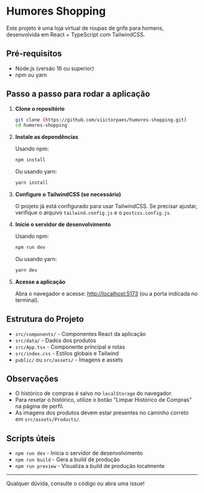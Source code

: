 # Humores Shopping

Este projeto é uma loja virtual de roupas de grife para homens, desenvolvida em React + TypeScript com TailwindCSS.

## Pré-requisitos

- Node.js (versão 16 ou superior)
- npm ou yarn

## Passo a passo para rodar a aplicação

1. **Clone o repositório**

   ```bash
   git clone (https://github.com/viictorpaes/humores-shopping.git)
   cd humores-shopping
   ```

2. **Instale as dependências**

   Usando npm:

   ```bash
   npm install
   ```

   Ou usando yarn:

   ```bash
   yarn install
   ```

3. **Configure o TailwindCSS (se necessário)**

   O projeto já está configurado para usar TailwindCSS. Se precisar ajustar, verifique o arquivo `tailwind.config.js` e o `postcss.config.js`.

4. **Inicie o servidor de desenvolvimento**

   Usando npm:

   ```bash
   npm run dev
   ```

   Ou usando yarn:

   ```bash
   yarn dev
   ```

5. **Acesse a aplicação**

   Abra o navegador e acesse: [http://localhost:5173](http://localhost:5173) (ou a porta indicada no terminal).

## Estrutura do Projeto

- `src/components/` - Componentes React da aplicação
- `src/data/` - Dados dos produtos
- `src/App.tsx` - Componente principal e rotas
- `src/index.css` - Estilos globais e Tailwind
- `public/` ou `src/assets/` - Imagens e assets

## Observações

- O histórico de compras é salvo no `localStorage` do navegador.
- Para resetar o histórico, utilize o botão "Limpar Histórico de Compras" na página de perfil.
- As imagens dos produtos devem estar presentes no caminho correto em `src/assets/Products/`.

## Scripts úteis

- `npm run dev` - Inicia o servidor de desenvolvimento
- `npm run build` - Gera a build de produção
- `npm run preview` - Visualiza a build de produção localmente

---

Qualquer dúvida, consulte o código ou abra uma issue!
